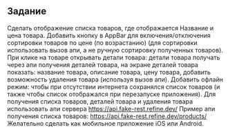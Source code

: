## Задание

Сделать отображение списка товаров, где отображается Название и цена  товара.
Добавить кнопку в AppBar для включения/отключения сортировки товаров по цене (по возрастанию) (для сортировки использовать вызов апи, а не ручную сортировку полученных товаров).
При клике на товаре открывать детали товара: детали товара получать через апи получения деталей товара, на экране деталей товара показать: название товара, описание товара, цену товара, добавить возможность удаления товара (используя вызов апи).
Добавить офлайн режим: чтобы при отсутствии интернета сохранялся список товаров (и также чтобы список отображался при перезапуске приложения).
Для получения списка товаров, деталей товара и удаления товара использовать апи сервера https://api.fake-rest.refine.dev/
Пример апи получения списка товаров: https://api.fake-rest.refine.dev/products/
Желательно сделать как мобильное приложение iOS или Android.